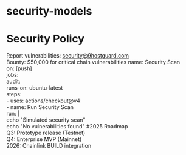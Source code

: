 # security-models
# Security Policy  
Report vulnerabilities: security@9hostguard.com  
Bounty: $50,000 for critical chain vulnerabilities
name: Security Scan  
on: [push]  
jobs:  
  audit:  
    runs-on: ubuntu-latest  
    steps:  
    - uses: actions/checkout@v4  
    - name: Run Security Scan  
      run: |  
        echo "Simulated security scan"  
        echo "No vulnerabilities found"
#2025 Roadmap  
Q3: Prototype release (Testnet)  
Q4: Enterprise MVP (Mainnet)  
2026: Chainlink BUILD integration